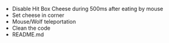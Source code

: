 - Disable Hit Box Cheese during 500ms after eating by mouse
- Set cheese in corner
- Mouse/Wolf teleportation
- Clean the code
- README.md

